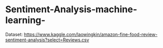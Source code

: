 # Sentiment-Analysis-machine-learning-

Dataset: https://www.kaggle.com/laowingkin/amazon-fine-food-review-sentiment-analysis?select=Reviews.csv
